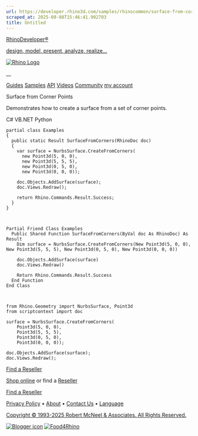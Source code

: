 ```yaml
---
url: https://developer.rhino3d.com/samples/rhinocommon/surface-from-corner-points/
scraped_at: 2025-09-08T15:46:41.902703
title: Untitled
---
```


[RhinoDeveloper®](/)

[design, model, present, analyze, realize...](/)

[![Rhino Logo](https://developer.rhino3d.com/images/rhinodevlogo.png)](/)

__

[Guides](https://developer.rhino3d.com/guides)
[Samples](https://developer.rhino3d.com/samples)
[API](https://developer.rhino3d.com/api)
[Videos](https://developer.rhino3d.com/videos)
[Community](https://discourse.mcneel.com/c/rhino-developer) [my account
](https://www.rhino3d.com/my-account/ "Manage your account, licenses, and
teams")

Surface from Corner Points

Demonstrates how to create a surface from a set of corner points.

C# VB.NET Python

    
    
    partial class Examples
    {
      public static Result SurfaceFromCorners(RhinoDoc doc)
      {
        var surface = NurbsSurface.CreateFromCorners(
          new Point3d(5, 0, 0),
          new Point3d(5, 5, 5),
          new Point3d(0, 5, 0),
          new Point3d(0, 0, 0));
    
        doc.Objects.AddSurface(surface);
        doc.Views.Redraw();
    
        return Rhino.Commands.Result.Success;
      }
    }
    
    
    
    Partial Friend Class Examples
      Public Shared Function SurfaceFromCorners(ByVal doc As RhinoDoc) As Result
    	Dim surface = NurbsSurface.CreateFromCorners(New Point3d(5, 0, 0), New Point3d(5, 5, 5), New Point3d(0, 5, 0), New Point3d(0, 0, 0))
    
    	doc.Objects.AddSurface(surface)
    	doc.Views.Redraw()
    
    	Return Rhino.Commands.Result.Success
      End Function
    End Class
    
    
    
    from Rhino.Geometry import NurbsSurface, Point3d
    from scriptcontext import doc
    
    surface = NurbsSurface.CreateFromCorners(
        Point3d(5, 0, 0),
        Point3d(5, 5, 5),
        Point3d(0, 5, 0),
        Point3d(0, 0, 0));
    
    doc.Objects.AddSurface(surface);
    doc.Views.Redraw();
    

  

[Find a Reseller](https://www.rhino3d.com/sales)

[Shop online](https://www.rhino3d.com/store) or find a
[Reseller](https://www.rhino3d.com/sales)

[Find a Reseller](https://www.rhino3d.com/sales)

[Privacy Policy](https://www.rhino3d.com/privacy) •
[About](https://www.rhino3d.com/mcneel/about) • [Contact
Us](https://www.rhino3d.com/mcneel/contact) • [
Language](https://www.rhino3d.com/language "Change to a different region or
language")

[Copyright © 1993-2025 Robert McNeel & Associates. All Rights
Reserved.](https://www.rhino3d.com/mcneel/about)

[](https://www.facebook.com/McNeelRhinoceros/)
[](https://twitter.com/bobmcneel) [](https://www.linkedin.com/groups/75313/)
[](https://www.youtube.com/user/RhinoGuide/videos) [](https://vimeo.com/rhino)
[![Blogger
icon](https://developer.rhino3d.com/images/blogger.svg)](http://blog.rhino3d.com/)
[![Food4Rhino](https://developer.rhino3d.com/images/f4r_icon_01.svg)](https://www.food4rhino.com)

